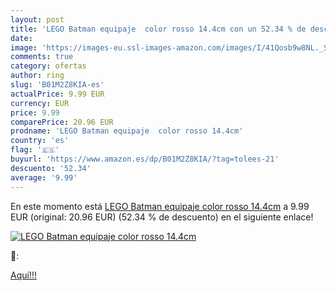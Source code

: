 ```yaml
---
layout: post
title: 'LEGO Batman equipaje  color rosso 14.4cm con un 52.34 % de descuento'
date: 
image: 'https://images-eu.ssl-images-amazon.com/images/I/41Qosb9w8NL._SL200_.jpg'
comments: true
category: ofertas
author: ring
slug: 'B01M2Z8KIA-es'
actualPrice: 9.99 EUR
currency: EUR
price: 9.99
comparePrice: 20.96 EUR
prodname: 'LEGO Batman equipaje  color rosso 14.4cm'
country: 'es'
flag: '🇪🇸'
buyurl: 'https://www.amazon.es/dp/B01M2Z8KIA/?tag=tolees-21'
descuento: '52.34'
average: '9.99'
---
```


En este momento está [LEGO Batman equipaje  color rosso 14.4cm](https://www.amazon.es/dp/B01M2Z8KIA/?tag=tolees-21) a 9.99 EUR (original: 20.96 EUR) (52.34 %  de descuento) en el siguiente enlace!

[![LEGO Batman equipaje  color rosso 14.4cm](https://images-eu.ssl-images-amazon.com/images/I/41Qosb9w8NL._SL200_.jpg)](https://www.amazon.es/dp/B01M2Z8KIA/?tag=tolees-21)

🔎:


[Aquí!!!](https://www.amazon.es/dp/B01M2Z8KIA/?tag=tolees-21)
